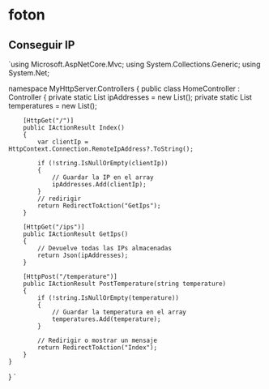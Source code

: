 # foton

## Conseguir IP

`using Microsoft.AspNetCore.Mvc;
using System.Collections.Generic;
using System.Net;

namespace MyHttpServer.Controllers
{
    public class HomeController : Controller
    {
        private static List<string> ipAddresses = new List<string>();
        private static List<string> temperatures = new List<string>();

        [HttpGet("/")]
        public IActionResult Index()
        {
            var clientIp = HttpContext.Connection.RemoteIpAddress?.ToString();

            if (!string.IsNullOrEmpty(clientIp))
            {
                // Guardar la IP en el array
                ipAddresses.Add(clientIp);
            }
            // redirigir
            return RedirectToAction("GetIps");
        }

        [HttpGet("/ips")]
        public IActionResult GetIps()
        {
            // Devuelve todas las IPs almacenadas
            return Json(ipAddresses);
        }

        [HttpPost("/temperature")]
        public IActionResult PostTemperature(string temperature)
        {
            if (!string.IsNullOrEmpty(temperature))
            {
                // Guardar la temperatura en el array
                temperatures.Add(temperature);
            }

            // Redirigir o mostrar un mensaje
            return RedirectToAction("Index");
        }
    }
}
` 